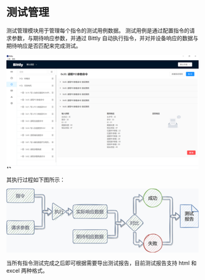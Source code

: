 # 测试管理

测试管理模块用于管理每个指令的测试用例数据。 测试用例是通过配置指令的请求参数，与期待响应参数，并通过 Bittly 自动执行指令，并对并设备响应的数据与期待响应是否匹配来完成测试。

![Bittly 测试管理](res/test.png)

其执行过程如下图所示：

![Bittly 测试用例 执行流程](res/test-diagram.jpg)

当所有指令测试完成之后即可根据需要导出测试报告，目前测试报告支持 html 和 excel 两种格式。